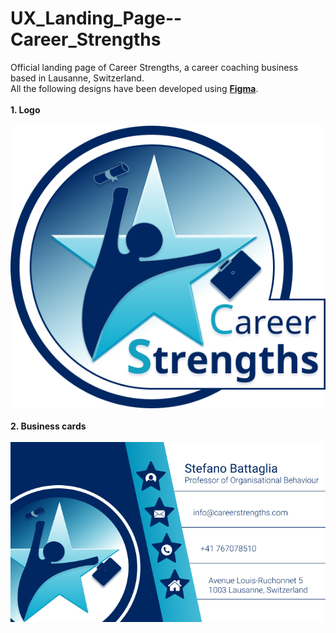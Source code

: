 # UX_Landing_Page--Career_Strengths
Official landing page of Career Strengths, a career coaching business based in Lausanne, Switzerland.
</br>
All the following designs have been developed using <b><a href="https://www.figma.com/">Figma</a></b>.
</br></br>
<b>1. Logo</b>
</br></br>
![Career Stengths Logo](logo.png)
</br></br>
<b>2. Business cards</b>
</br></br>
![Career Stengths Business card front](Business_Card_Front.png)
</br></br>
</br></br>
</br></br>
</br></br>
</br></br>
